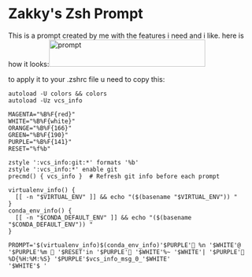 # Zakky's Zsh Prompt

This is a prompt created by me with the features i need and i like.
here is how it looks:<img width="317" height="55" alt="prompt" src="https://github.com/user-attachments/assets/04baf3ae-dd40-4f9f-b4f4-59f95cee8b8b" />


to apply it to your .zshrc file u need to copy this:

```
autoload -U colors && colors
autoload -Uz vcs_info

MAGENTA="%B%F{red}"
WHITE="%B%F{white}"
ORANGE="%B%F{166}"
GREEN="%B%F{190}"
PURPLE="%B%F{141}"
RESET="%f%b"

zstyle ':vcs_info:git:*' formats '%b'
zstyle ':vcs_info:*' enable git
precmd() { vcs_info }  # Refresh git info before each prompt

virtualenv_info() {
  [[ -n "$VIRTUAL_ENV" ]] && echo "($(basename "$VIRTUAL_ENV")) "
}
conda_env_info() {
  [[ -n "$CONDA_DEFAULT_ENV" ]] && echo "($(basename "$CONDA_DEFAULT_ENV")) "
}

PROMPT='$(virtualenv_info)$(conda_env_info)'$PURPLE' %n '$WHITE'@ '$PURPLE'%m  '$RESET'in '$PURPLE' '$WHITE'%~ '$WHITE'| '$PURPLE'󰥔 %D{%H:%M:%S} '$PURPLE'$vcs_info_msg_0_'$WHITE'
'$WHITE'$ '
